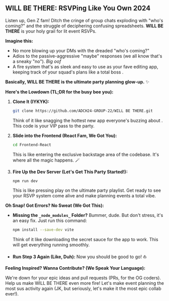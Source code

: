 ## WILL BE THERE: RSVPing Like You Own 2024 

Listen up, Gen Z fam!   Ditch the cringe of group chats exploding with "who's coming?" and the struggle of deciphering confusing spreadsheets.  **WILL BE THERE** is your holy grail for lit  event RSVPs.  

**Imagine this:**

* No more blowing up your DMs with the dreaded "who's coming?"  
* Adios  to the passive-aggressive "maybe" responses (we all know that's a sneaky "no").  *Big oof* 
* A fire system that's as sleek and easy to use as your fave editing app, keeping track of your squad's plans like a total boss . 

**Basically, WILL BE THERE is the ultimate party planning glow-up.** ✨  

**Here's the Lowdown (TL;DR for the busy bee   you):**

1. **Clone It (IYKYK):**
   ```bash
   git clone https://github.com/ADCH24-GROUP-22/WILL BE THERE.git
   ```
   Think of it like snagging the hottest new app everyone's buzzing about . This code is your VIP pass to the party. 

2. **Slide into the Frontend (React Fam, We Got You):**
   ```bash
   cd Frontend-React
   ```
   This is like entering the exclusive backstage area of the codebase. It's where all the magic happens.  🪄

3. **Fire Up the Dev Server (Let's Get This Party Started!):**
   ```bash
   npm run dev
   ```
   This is like pressing play on the ultimate party playlist. Get ready to see your RSVP system come alive and make planning events a total vibe. 

**Oh Snap! Got Errors? No Sweat (We Got This):** 

- **Missing the `_node_modules_` Folder?**  Bummer, dude. But don't stress, it's an easy fix. Just run this command:
   ```bash
   npm install --save-dev vite
   ```
   Think of it like downloading the secret sauce for the app to work. This will get everything running smoothly.  

- **Run Step 3 Again (Like, Duh):** Now you should be good to go! ⛵️ 

**Feeling Inspired? Wanna Contribute? (We Speak Your Language):** ️

We're down for your epic ideas and pull requests (PRs, for the OG coders).  Help us make WILL BE THERE even more fire!   Let's make event planning the most sus activity again  (JK, but seriously, let's make it the most epic collab ever!). 


